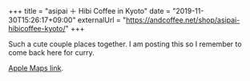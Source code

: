 +++
title = "asipai ＋ Hibi Coffee in Kyoto"
date = "2019-11-30T15:26:17+09:00"
externalUrl = "https://andcoffee.net/shop/asipai-hibicoffee-kyoto/"
+++

Such a cute couple places together. I am posting this so I remember to come back here for curry. 

[Apple Maps link](https://maps.apple.com/?address=%E3%80%92600-8146,%20%E4%BA%AC%E9%83%BD%E5%BA%9C%E4%B8%8B%E4%BA%AC%E5%8C%BA,%20%E4%BA%AC%E9%83%BD%E5%B8%82,%20%E4%B8%83%E6%9D%A1%E9%80%9A%E6%B2%B3%E5%8E%9F%E7%94%BA%E6%9D%B1%E5%85%A5%E6%9D%90%E6%9C%A8%E7%94%BA460&auid=5605049762898451087&ll=34.989593,135.764491&lsp=9902&q=Asipai%20Plus%20Hibi%20Coffee&_ext=ChkKBAgEEAoKBAgFEAMKBQgGEIgCCgQIChAAEiYp9lymFxd+QUAxAUl21kn4YEA5dDLMcz1/QUBBQ9K/qaP4YEBQBA%3D%3D&t=r).